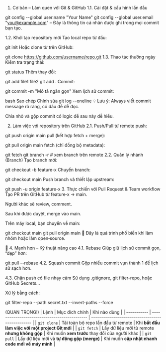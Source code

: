  1. Cơ bản – Làm quen với Git & GitHub
1.1. Cài đặt & cấu hình lần đầu

git config --global user.name "Your Name"
git config --global user.email "you@example.com"
– Đây là thông tin cá nhân được ghi trong mọi commit bạn tạo.

1.2. Khởi tạo repository mới
Tạo local repo từ đầu:

git init
Hoặc clone từ trên GitHub:

git clone https://github.com/username/repo.git
1.3. Thao tác thường ngày
Kiểm tra trạng thái:

git status
Thêm thay đổi:

git add file1 file2 
git add .
Commit:

git commit -m "Mô tả ngắn gọn"
Xem lịch sử commit:

bash
Sao chép
Chỉnh sửa
git log --oneline
💡 Lưu ý:
Always viết commit message rõ ràng, có dấu để dễ đọc.

Chia nhỏ và gộp commit có logic để sau này dễ hiểu.

 2. Làm việc với repository trên GitHub
2.1. Push/Pull từ remote
push:

git push origin main
pull (kết hợp fetch + merge):

git pull origin main
fetch (chỉ đồng bộ metadata):

git fetch
git branch -r  # xem branch trên remote
2.2. Quản lý nhánh (Branch)
Tạo branch mới:

git checkout -b feature-x
Chuyển branch:

git checkout main
Push branch và thiết lập upstream:

git push -u origin feature-x
3. Thực chiến với Pull Request & Team workflow
Tạo PR trên GitHub từ feature‑x → main.

Người khác sẽ review, comment.

Sau khi được duyệt, merge vào main.

Trên máy local, bạn chuyển về main:

git checkout main
git pull origin main
🎯 Đây là quá trình phổ biến khi làm nhóm hoặc làm open‑source.

🧰 4. Mạnh hơn – Kỹ thuật nâng cao
4.1. Rebase
Giúp giữ lịch sử commit gọn, “dẹp” hơn:

git pull --rebase
4.2. Squash commit
Gộp nhiều commit vụn thành 1 để lịch sử sạch hơn.

4.3. Chặn push có file nhạy cảm
Sử dụng .gitignore, git filter-repo, hoặc GitHub Secrets…

Xử lý bằng cách:

git filter-repo --path secret.txt --invert-paths --force

(QUAN TRỌNG!)
| Lệnh        | Mục đích chính                                | Khi nào dùng                                     |
| ----------- | --------------------------------------------- | ------------------------------------------------ |
| `git clone` | Tải toàn bộ repo lần đầu từ remote            | Khi **bắt đầu làm việc với một project Git mới** |
| `git fetch` | Lấy dữ liệu mới từ remote **nhưng không gộp** | Khi muốn **xem trước** thay đổi của người khác   |
| `git pull`  | Lấy dữ liệu mới và **tự động gộp (merge)**    | Khi muốn **cập nhật nhanh code mới về máy mình** |

